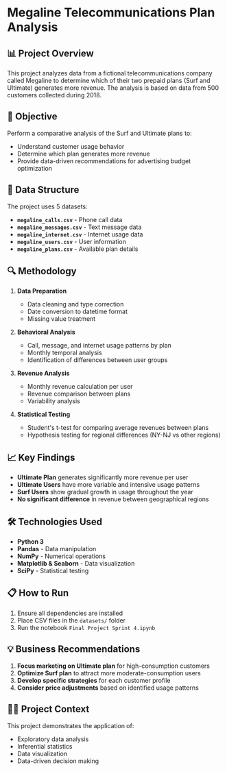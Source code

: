# Megaline Telecommunications Plan Analysis

## 📊 Project Overview

This project analyzes data from a fictional telecommunications company called Megaline to determine which of their two prepaid plans (Surf and Ultimate) generates more revenue. The analysis is based on data from 500 customers collected during 2018.

## 🎯 Objective

Perform a comparative analysis of the Surf and Ultimate plans to:
- Understand customer usage behavior
- Determine which plan generates more revenue
- Provide data-driven recommendations for advertising budget optimization

## 📁 Data Structure

The project uses 5 datasets:

- **`megaline_calls.csv`** - Phone call data
- **`megaline_messages.csv`** - Text message data
- **`megaline_internet.csv`** - Internet usage data
- **`megaline_users.csv`** - User information
- **`megaline_plans.csv`** - Available plan details

## 🔍 Methodology

1. **Data Preparation**
   - Data cleaning and type correction
   - Date conversion to datetime format
   - Missing value treatment

2. **Behavioral Analysis**
   - Call, message, and internet usage patterns by plan
   - Monthly temporal analysis
   - Identification of differences between user groups

3. **Revenue Analysis**
   - Monthly revenue calculation per user
   - Revenue comparison between plans
   - Variability analysis

4. **Statistical Testing**
   - Student's t-test for comparing average revenues between plans
   - Hypothesis testing for regional differences (NY-NJ vs other regions)

## 📈 Key Findings

- **Ultimate Plan** generates significantly more revenue per user
- **Ultimate Users** have more variable and intensive usage patterns
- **Surf Users** show gradual growth in usage throughout the year
- **No significant difference** in revenue between geographical regions

## 🛠️ Technologies Used

- **Python 3**
- **Pandas** - Data manipulation
- **NumPy** - Numerical operations
- **Matplotlib & Seaborn** - Data visualization
- **SciPy** - Statistical testing

## 📋 How to Run

1. Ensure all dependencies are installed
2. Place CSV files in the `datasets/` folder
3. Run the notebook `Final Project Sprint 4.ipynb`

## 💡 Business Recommendations

1. **Focus marketing on Ultimate plan** for high-consumption customers
2. **Optimize Surf plan** to attract more moderate-consumption users
3. **Develop specific strategies** for each customer profile
4. **Consider price adjustments** based on identified usage patterns

## 👨‍💼 Project Context

This project demonstrates the application of:
- Exploratory data analysis
- Inferential statistics
- Data visualization
- Data-driven decision making 